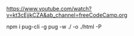 <https://www.youtube.com/watch?v=kt3cEjjkCZA&ab_channel=freeCodeCamp.org>

npm i pug-cli -g
pug -w ./ -o ./html -P

